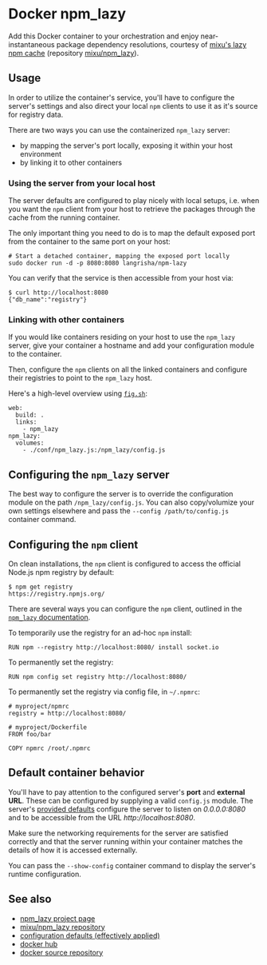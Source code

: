 # Docker npm_lazy

Add this Docker container to your orchestration and enjoy near-instantaneous
package dependency resolutions, courtesy of
[mixu's lazy npm cache](http://mixu.net/npm_lazy/)
(repository [mixu/npm_lazy](https://github.com/mixu/npm_lazy/)).

## Usage

In order to utilize the container's service, you'll have to configure the
server's settings and also direct your local `npm` clients to use it as it's
source for registry data.

There are two ways you can use the containerized `npm_lazy` server:

- by mapping the server's port locally, exposing it within your host environment
- by linking it to other containers

### Using the server from your local host

The server defaults are configured to play nicely with local setups, i.e. when
you want the `npm` client from your host to retrieve the packages through the
cache from the running container.

The only important thing you need to do is to map the default exposed port from
the container to the same port on your host:

```
# Start a detached container, mapping the exposed port locally
sudo docker run -d -p 8080:8080 langrisha/npm-lazy
```

You can verify that the service is then accessible from your host via:

```
$ curl http://localhost:8080
{"db_name":"registry"}
```

### Linking with other containers

If you would like containers residing on your host to use the `npm_lazy`
server, give your container a hostname and add your configuration module to
the container.

Then, configure the `npm` clients on all the linked containers and configure their
registries to point to the `npm_lazy` host.

Here's a high-level overview using [`fig.sh`](http://fig.sh):

```
web:
  build: .
  links:
    - npm_lazy
npm_lazy:
  volumes:
    - ./conf/npm_lazy.js:/npm_lazy/config.js
```

## Configuring the `npm_lazy` server

The best way to configure the server is to override the configuration module on
the path `/npm_lazy/config.js`. You can also copy/volumize your own settings
elsewhere and pass the `--config /path/to/config.js` container command.

## Configuring the `npm` client

On clean installations, the `npm` client is configured to access the
official Node.js npm registry by default:

```
$ npm get registry
https://registry.npmjs.org/
```

There are several ways you can configure the `npm` client, outlined in the
[`npm_lazy` documentation](http://mixu.net/npm_lazy/#pointing_npm_to_npm_lazy).

To temporarily use the registry for an ad-hoc `npm` install:

```
RUN npm --registry http://localhost:8080/ install socket.io
```

To permanently set the registry:

```
RUN npm config set registry http://localhost:8080/
```

To permanently set the registry via config file, in `~/.npmrc`:

```
# myproject/npmrc
registry = http://localhost:8080/

# myproject/Dockerfile
FROM foo/bar

COPY npmrc /root/.npmrc
```

## Default container behavior

You'll have to pay attention to the configured server's **port**
and  **external URL**. These can be configured by supplying a valid `config.js`
module. The server's
[provided defaults](https://github.com/mixu/npm_lazy/blob/master/config.js)
configure the server to listen on *0.0.0.0:8080* and to be accessible from the
URL *http://localhost:8080*.

Make sure the networking requirements for the server are satisfied correctly
and that the server running within your container matches the details of how
it is accessed externally.

You can pass the `--show-config` container command to display the server's
runtime configuration.

## See also

- [npm_lazy project page](http://mixu.net/npm_lazy/)
- [mixu/npm_lazy repository](https://github.com/mixu/npm_lazy/)
- [configuration defaults (effectively applied)](https://github.com/mixu/npm_lazy/blob/master/config.js)
- [docker hub](https://registry.hub.docker.com/u/langrisha/npm-lazy/)
- [docker source repository](https://github.com/langri-sha/npm_lazy/)

